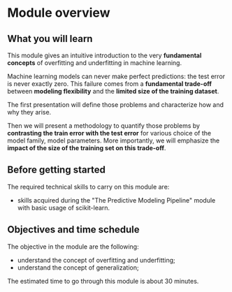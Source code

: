 # Module overview

## What you will learn

<!-- Give in plain English what the module is about -->

This module gives an intuitive introduction to the very **fundamental
concepts** of overfitting and underfitting in machine learning.

Machine learning models can never make perfect predictions: the test error is
never exactly zero. This failure comes from a **fundamental trade-off** between
**modeling flexibility** and the **limited size of the training dataset**.

The first presentation will define those problems and characterize how and why
they arise.

Then we will present a methodology to quantify those problems by **contrasting
the train error with the test error** for various choice of the model family,
model parameters. More importantly, we will emphasize the **impact of the size
of the training set on this trade-off**.

## Before getting started

<!-- Give the required skills for the module -->

The required technical skills to carry on this module are:

- skills acquired during the "The Predictive Modeling Pipeline" module with
  basic usage of scikit-learn.

<!-- Point to resources to learning these skills -->

## Objectives and time schedule

<!-- Give the learning objectives -->

The objective in the module are the following:

- understand the concept of overfitting and underfitting;
- understand the concept of generalization;

<!-- Give the investment in time -->

The estimated time to go through this module is about 30 minutes.

